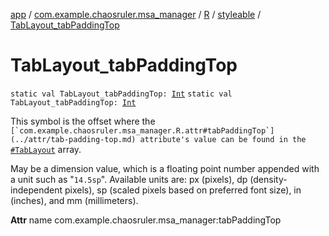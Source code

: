 [app](../../../index.md) / [com.example.chaosruler.msa_manager](../../index.md) / [R](../index.md) / [styleable](index.md) / [TabLayout_tabPaddingTop](.)

# TabLayout_tabPaddingTop

`static val TabLayout_tabPaddingTop: `[`Int`](https://kotlinlang.org/api/latest/jvm/stdlib/kotlin/-int/index.html)
`static val TabLayout_tabPaddingTop: `[`Int`](https://kotlinlang.org/api/latest/jvm/stdlib/kotlin/-int/index.html)

This symbol is the offset where the ``[`com.example.chaosruler.msa_manager.R.attr#tabPaddingTop`](../attr/tab-padding-top.md) attribute's value can be found in the ``[`#TabLayout`](-tab-layout.md) array.

May be a dimension value, which is a floating point number appended with a unit such as "`14.5sp`". Available units are: px (pixels), dp (density-independent pixels), sp (scaled pixels based on preferred font size), in (inches), and mm (millimeters).

**Attr**
name com.example.chaosruler.msa_manager:tabPaddingTop


